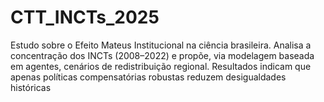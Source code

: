 # CTT_INCTs_2025
Estudo sobre o Efeito Mateus Institucional na ciência brasileira. Analisa a concentração dos INCTs (2008–2022) e propõe, via modelagem baseada em agentes, cenários de redistribuição regional. Resultados indicam que apenas políticas compensatórias robustas reduzem desigualdades históricas
